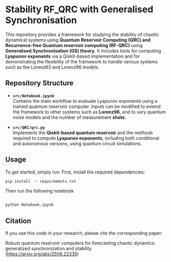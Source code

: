 # Stability RF_QRC with Generalised Synchronisation

This repository provides a framework for studying the stability of chaotic dynamical systems using **Quantum Reservoir Computing (QRC) and Recurrence-free Quantum reservoir computing (RF-QRC)** using **Generalised Synchronisation (GS) theory**. It includes tools for computing **Lyapunov exponents** via a Qiskit-based implementation and for demonstrating the flexibility of the framework to handle various systems such as the Lorenz63 and Lorenz96 models.

## Repository Structure

- **`src/Notebook.ipynb`**  
  Contains the main workflow to evaluate Lyapunov exponents using a trained quantum reservoir computer. Inputs can be modified to extend the framework to other systems such as **Lorenz96**, and to vary quantum noise models and the number of measurement **shots**.

- **`src/QRC/qrc.py`**  
  Implements the **Qiskit-based quantum reservoir** and the methods required to compute **Lyapunov exponents**, including both conditional and autonomous versions, using quantum circuit simulations.

## Usage

To get started, simply run:
First, install the required dependencies:
```bash
pip install -r requirements.txt
```
Then run the following notebook
```bash

python Notebook.ipynb
```

## Citation
If you use this code in your research, please cite the corresponding paper:

Robust quantum reservoir computers for forecasting chaotic dynamics: generalized synchronization and stability (https://arxiv.org/abs/2506.22335)


